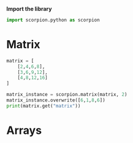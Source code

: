 **Import the library**

````python
import scorpion.python as scorpion
````

# Matrix

````python
matrix = [
    [2,4,6,8],
    [3,6,9,12],
    [4,8,12,16]
]

matrix_instance = scorpion.matrix(matrix, 2)
matrix_instance.overwrite([6,1,8,6])
print(matrix.get("matrix"))
````

# Arrays

````python

````